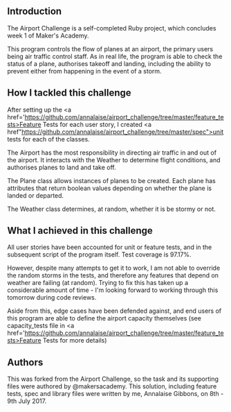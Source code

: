 ## Introduction


The Airport Challenge is a self-completed Ruby project, which concludes week
1 of Maker's Academy.

This program controls the flow of planes at an airport, the primary users being air traffic control staff.
As in real life, the program is able to check the status of a plane, authorises
takeoff and landing, including the ability to prevent either from happening in the
event of a storm.

## How I tackled this challenge

After setting up the <a href='https://github.com/annalaise/airport_challenge/tree/master/feature_tests>Feature Tests for each user story, I created <a href"https://github.com/annalaise/airport_challenge/tree/master/spec">unit tests</a> for each of the classes.

The Airport has the most responsibility in directing air traffic in and out of the airport. It interacts with the Weather to determine flight conditions, and authorises planes to land and take off.

The Plane class allows instances of planes to be created. Each plane has attributes that return boolean values depending on whether the plane is landed or departed.

The Weather class determines, at random, whether it is be stormy or not.

## What I achieved in this challenge

All user stories have been accounted for unit or feature tests, and in the subsequent script of the program itself. Test coverage is 97.17%.

However, despite many attempts to get it to work, I am not able to override the random storms in the tests, and therefore any features that depend on weather are failing (at random). Trying to fix this has taken up a considerable amount of time - I'm looking forward to working through this tomorrow during code reviews.

Aside from this, edge cases have been defended against, and end users of this program are able to define the airport capacity themselves (see capacity_tests file in <a href='https://github.com/annalaise/airport_challenge/tree/master/feature_tests>Feature Tests</a> for more details)


## Authors

This was forked from the Airport Challenge, so the task and its supporting files were authored by @makersacademy.
This solution, including feature tests, spec and library files were written by me, Annalaise Gibbons, on 8th - 9th July 2017.
